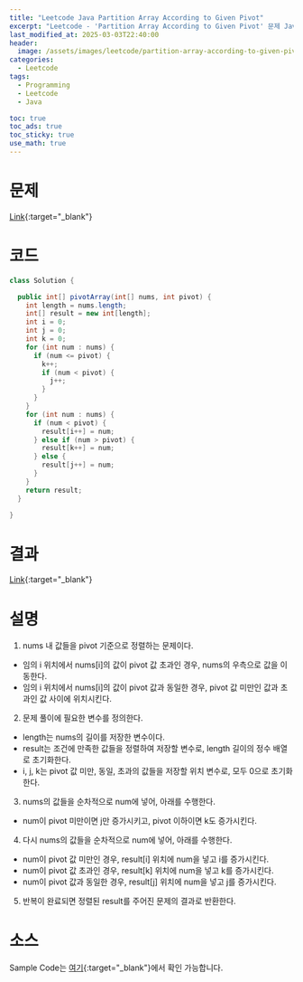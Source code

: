```yaml
---
title: "Leetcode Java Partition Array According to Given Pivot"
excerpt: "Leetcode - 'Partition Array According to Given Pivot' 문제 Java 풀이"
last_modified_at: 2025-03-03T22:40:00
header:
  image: /assets/images/leetcode/partition-array-according-to-given-pivot.png
categories:
  - Leetcode
tags:
  - Programming
  - Leetcode
  - Java

toc: true
toc_ads: true
toc_sticky: true
use_math: true
---
```

# 문제
[Link](https://leetcode.com/problems/partition-array-according-to-given-pivot/){:target="_blank"}

# 코드
```java
class Solution {

  public int[] pivotArray(int[] nums, int pivot) {
    int length = nums.length;
    int[] result = new int[length];
    int i = 0;
    int j = 0;
    int k = 0;
    for (int num : nums) {
      if (num <= pivot) {
        k++;
        if (num < pivot) {
          j++;
        }
      }
    }
    for (int num : nums) {
      if (num < pivot) {
        result[i++] = num;
      } else if (num > pivot) {
        result[k++] = num;
      } else {
        result[j++] = num;
      }
    }
    return result;
  }

}
```

# 결과
[Link](https://leetcode.com/problems/partition-array-according-to-given-pivot/submissions/1560870779/){:target="_blank"}

# 설명
1. nums 내 값들을 pivot 기준으로 정렬하는 문제이다.
- 임의 i 위치에서 nums[i]의 값이 pivot 값 초과인 경우, nums의 우측으로 값을 이동한다.
- 임의 i 위치에서 nums[i]의 값이 pivot 값과 동일한 경우, pivot 값 미만인 값과 초과인 값 사이에 위치시킨다.

2. 문제 풀이에 필요한 변수를 정의한다.
- length는 nums의 길이를 저장한 변수이다.
- result는 조건에 만족한 값들을 정렬하여 저장할 변수로, length 길이의 정수 배열로 초기화한다.
- i, j, k는 pivot 값 미만, 동일, 초과의 값들을 저장할 위치 변수로, 모두 0으로 초기화한다.

3. nums의 값들을 순차적으로 num에 넣어, 아래를 수행한다.
- num이 pivot 미만이면 j만 증가시키고, pivot 이하이면 k도 증가시킨다.

4. 다시 nums의 값들을 순차적으로 num에 넣어, 아래를 수행한다.
- num이 pivot 값 미만인 경우, result[i] 위치에 num을 넣고 i를 증가시킨다.
- num이 pivot 값 초과인 경우, result[k] 위치에 num을 넣고 k를 증가시킨다.
- num이 pivot 값과 동일한 경우, result[j] 위치에 num을 넣고 j를 증가시킨다.

5. 반복이 완료되면 정렬된 result를 주어진 문제의 결과로 반환한다.

# 소스
Sample Code는 [여기](https://github.com/GracefulSoul/leetcode/blob/master/src/main/java/gracefulsoul/problems/PartitionArrayAccordingToGivenPivot.java){:target="_blank"}에서 확인 가능합니다.